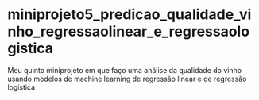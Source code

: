 # miniprojeto5_predicao_qualidade_vinho_regressaolinear_e_regressaologistica
Meu quinto miniprojeto em que faço uma análise da qualidade do vinho usando modelos de machine learning de regressão linear e de regressão logística

